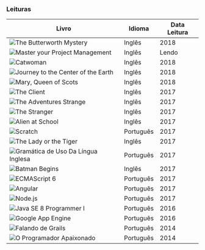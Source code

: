 

### Leituras


| Livro | Idioma | Data Leitura |
| ------ | ------ | ------ |
| ![The Butterworth Mystery](https://english-e-reader.net/covers/The_Butterworth_Mystery-Gillian_Larkin.jpg) | Inglês | 2018 |
| ![Master your Project Management](https://images-na.ssl-images-amazon.com/images/I/51kZHrkMlVL.jpg) | Inglês | Lendo |
| ![Catwoman](http://english-e-reader.net/covers/Catwoman-Jones_Jasmin.jpg) | Inglês | 2018 |
| ![Journey to the Center of the Earth](http://english-e-reader.net/covers/Journey_to_the_Center_of_the_Earth-Jules_Verne.jpg) | Inglês | 2018 |
| ![Mary, Queen of Scots](http://english-e-reader.net/covers/Mary_Queen_of_Scots-Tim_Vicary.jpg) | Inglês | 2018 |
| ![The Client](http://english-e-reader.net/covers/The_Client-John_Grisham.jpg) | Inglês | 2017 |
| ![The Adventures Strange](http://english-e-reader.net/covers/The_Adventures_in_The_Grasslands-John_Bookworm.jpg) | Inglês | 2017 |
| ![The Stranger](https://english-e-reader.net/covers/The_Stranger-Norman_Whitney.jpg) | Inglês | 2017 |
| ![Alien at School](https://english-e-reader.net/covers/Alien_at_School-Michelle_Brown.jpg) | Inglês | 2017 |
| ![Scratch](https://cdn.shopify.com/s/files/1/0155/7645/products/YenvGixkQWFaq3oZpZr7dGXue8geB59fbwBHgS23orQ_large.jpg?v=1496341655) | Português | 2017 |
| ![The Lady or the  Tiger](https://english-e-reader.net/covers/The_Lady_or_the_Tiger-Frank_Stockton.jpg) | Inglês | 2017 |
| ![Gramática de Uso Da Língua Inglesa](http://mthumbs.buscape.com.br/livros/gramatica-de-uso-da-lingua-inglesa-a-gramatica-do-ingles-na-ponta-da-lingua-9788535241570_300x300-PU6e7a88bd_1.jpg) | Português | 2017 |
| ![Batman Begins](https://english-e-reader.net/covers/Batman_Begins-Goyer_David.jpg) | Inglês | 2017 |
| ![ECMAScript 6](https://cdn.shopify.com/s/files/1/0155/7645/products/yPVDxju4tCeqY45tdQtvOZo6bdCztD7A1gUZHRoZ5wU_large.jpg?v=1490381498) | Português | 2017 |
| ![Angular](https://cdn.shopify.com/s/files/1/0155/7645/products/Amazon-Aplicacoes-com-Angular_large.jpg?v=1494010530) | Português | 2017 |
| ![Node.js](https://cdn.shopify.com/s/files/1/0155/7645/products/nodejs-featured_large.png?v=1411486494) | Português | 2017 |
| ![Java SE 8 Programmer I](https://cdn.shopify.com/s/files/1/0155/7645/products/certificacao-java-featured_large.png?v=1431470873) | Português | 2016 |
| ![Google App Engine](https://cdn.shopify.com/s/files/1/0155/7645/products/0rFczV31owpuKMbo6C_L8M9_HmhQiz8R-0NHeYJ_3og_size_mode_3_size_1024x768_large.jpeg?v=1456513904) | Português | 2016 |
| ![Falando de Grails](https://cdn.shopify.com/s/files/1/0155/7645/products/grails-featured_large.png?v=1429737103)| Português | 2014 |
| ![O Programador Apaixonado](https://cdn.shopify.com/s/files/1/0155/7645/products/programador-apaixonado-featured_large.png?v=1411566032)| Português | 2014 |


